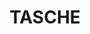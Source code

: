 ---
layout: project
title: TASCHE
description: Text Adventure and Simple CHatbot Engine
links:
    GitHub: https://github.com/MiguelMJ/TASCHE
    Docs: https://github.com/MiguelMJ/TASCHE/wiki
position: 1
category: featured
---